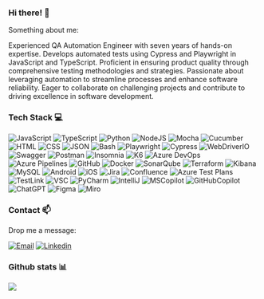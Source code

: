 ### Hi there! 👋

Something about me:
<p>
Experienced QA Automation Engineer with seven years of hands-on expertise. Develops automated tests using Cypress and Playwright in JavaScript and TypeScript. Proficient in ensuring product quality through comprehensive testing methodologies and strategies. Passionate about leveraging automation to streamline processes and enhance software reliability. Eager to collaborate on challenging projects and contribute to driving excellence in software development.
</p>

### Tech Stack 💻
<p>
  <img alt="JavaScript" src="https://img.shields.io/badge/JavaScript-F7DF1E?logo=javascript&logoColor=white&style=for-the-badge" />
  <img alt="TypeScript" src="https://img.shields.io/badge/TypeScript-3178C6?logo=TypeScript&logoColor=white&style=for-the-badge" />
  <img alt="Python" src="https://img.shields.io/badge/Python-3776AB?style=for-the-badge&logo=python&logoColor=white" />
  <img alt="NodeJS" src="https://img.shields.io/badge/Node.js-339933?logo=node.js&logoColor=white&style=for-the-badge" />
  <img alt="Mocha" src="https://img.shields.io/badge/Mocha-8D6748?logo=mocha&logoColor=white&style=for-the-badge" />
  <img alt="Cucumber" src="https://img.shields.io/badge/Cucumber-23D96C?logo=cucumber&logoColor=white&style=for-the-badge" />
  <img alt="HTML" src="https://img.shields.io/badge/HTML-E34F26?logo=html5&logoColor=white&style=for-the-badge" />
  <img alt="CSS" src="https://img.shields.io/badge/CSS-1572B6?logo=css3&logoColor=white&style=for-the-badge" />
  <img alt="JSON" src="https://img.shields.io/badge/JSON-000000?logo=json&logoColor=white&style=for-the-badge" />
  <img alt="Bash" src="https://img.shields.io/badge/Bash-4EAA25?logo=gnu-bash&logoColor=white&style=for-the-badge" />
  <img alt="Playwright" src="https://img.shields.io/badge/Playwright-2EAD33?logo=playwright&logoColor=white&style=for-the-badge" />
  <img alt="Cypress" src="https://img.shields.io/badge/Cypress-17202C?logo=cypress&logoColor=white&style=for-the-badge" />
  <img alt="WebDriverIO" src="https://img.shields.io/badge/WebDriverIO-000000?style=for-the-badge&logo=webdriverio&logoColor=red" />
  <img alt="Swagger" src="https://img.shields.io/badge/Swagger-85EA2D?style=for-the-badge&logo=swagger&logoColor=white" />
  <img alt="Postman" src="https://img.shields.io/badge/Postman-FF6C37?logo=postman&logoColor=white&style=for-the-badge" />
  <img alt="Insomnia" src="https://img.shields.io/badge/Insomnia-4000BF?style=for-the-badge&logo=insomnia&logoColor=white" />
  <img alt="K6" src="https://img.shields.io/badge/K6-7D64FF?style=for-the-badge&logo=k6&logoColor=white" />
  <img alt="Azure DevOps" src="https://img.shields.io/badge/Azure%20DevOps-0078D7?style=for-the-badge&logo=azuredevops&logoColor=white" />
  <img alt="Azure Pipelines" src="https://img.shields.io/badge/Azure%20Pipelines-2560E0?logo=azure-pipelines&logoColor=white&style=for-the-badge" />
  <img alt="GitHub" src="https://img.shields.io/badge/GitHub-181717?style=for-the-badge&logo=github&logoColor=white" />
  <img alt="Docker" src="https://img.shields.io/badge/Docker-2496ED?style=for-the-badge&logo=docker&logoColor=white" />
  <img alt="SonarQube" src="https://img.shields.io/badge/SonarQube-4E9BCD?logo=SonarQube&logoColor=white&style=for-the-badge" />
  <img alt="Terraform" src="https://img.shields.io/badge/Terraform-623CE4?logo=Terraform&logoColor=white&style=for-the-badge" />
  <img alt="Kibana" src="https://img.shields.io/badge/Kibana-005571?style=for-the-badge&logo=kibana&logoColor=white" />
  <img alt="MySQL" src="https://img.shields.io/badge/MySQL-4479A1?logo=mysql&logoColor=white&style=for-the-badge" />
  <img alt="Android" src="https://img.shields.io/badge/Android-3DDC84?logo=android&logoColor=white&style=for-the-badge" />
  <img alt="iOS" src="https://img.shields.io/badge/iOS-000000?logo=ios&logoColor=white&style=for-the-badge" />
  <img alt="Jira" src="https://img.shields.io/badge/Jira-0052CC?logo=jira&logoColor=white&style=for-the-badge" />
  <img alt="Confluence" src="https://img.shields.io/badge/Confluence-172B4D?style=for-the-badge&logo=confluence&logoColor=white" />
  <img alt="Azure Test Plans" src="https://img.shields.io/badge/Azure%20Test%20Plans-0078D7?style=for-the-badge&logo=azuredevops&logoColor=white" />
  <img alt="TestLink" src="https://img.shields.io/badge/TestLink-000000?style=for-the-badge&logo=testing-library&logoColor=white" />
  <img alt="VSC" src="https://img.shields.io/badge/VS_Code-007ACC?style=for-the-badge&logo=visual-studio-code&logoColor=white" />
  <img alt="PyCharm" src="https://img.shields.io/badge/PyCharm-21D789?style=for-the-badge&logo=pycharm&logoColor=white" />
  <img alt="IntelliJ" src="https://img.shields.io/badge/IntelliJ_IDEA-000000?style=for-the-badge&logo=intellij-idea&logoColor=white" />
  <img alt="MSCopilot" src="https://img.shields.io/badge/Microsoft_Copilot-258FFA?style=for-the-badge&logo=azure-devops&logoColor=white)" />
  <img alt="GitHubCopilot" src="https://img.shields.io/badge/GitHub_Copilot-1C1C1C?style=for-the-badge&logo=github&logoColor=white" />
  <img alt="ChatGPT" src="https://img.shields.io/badge/ChatGPT-00A67E?style=for-the-badge&logo=openai&logoColor=white" />
  <img alt="Figma" src="https://img.shields.io/badge/Figma-F24E1E?style=for-the-badge&logo=figma&logoColor=white" />
  <img alt="Miro" src="https://img.shields.io/badge/Miro-050038?style=for-the-badge&logo=miro&logoColor=yellow" />
</p>

### Contact 📫

Drop me a message:
<p>
  <a href="mailto:GitHubBart90PL@icloud.com"><img alt="Email" src="https://img.shields.io/badge/Email-D14836?logo=gmail&logoColor=white&style=for-the-badge" /></a>
  <a href="https://www.linkedin.com/in/bartlomiejniziolek/"><img alt="Linkedin" src="https://img.shields.io/badge/linkedin-0077B5?logo=linkedin&logoColor=white&style=for-the-badge" /></a>
</p>

### Github stats 📊

<img align="center" src="https://github-readme-stats.vercel.app/api/top-langs/?username=Bart90PL&theme=radical&hide_border=false&include_all_commits=true&count_private=true&layout=compact" />
